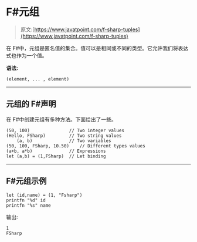 # F#元组

> 原文:[https://www.javatpoint.com/f-sharp-tuples](https://www.javatpoint.com/f-sharp-tuples)

在 F#中，元组是匿名值的集合。值可以是相同或不同的类型。它允许我们将表达式也作为一个值。

**语法:**

```
(element, ... , element) 

```

* * *

## 元组的 F#声明

在 F#中创建元组有多种方法。下面给出了一些。

```
(50, 100)		 		// Two integer values
(Hello, FSharp) 		// Two string values
	(a, b) 				// Two variables
(50, 100, FSharp, 10.50)	// Different types values
(a+b, a*b) 				// Expressions
let (a,b) = (1,FSharp)  // Let binding

```

* * *

## F#元组示例

```
let (id,name) = (1, "Fsharp")
printfn "%d" id
printfn "%s" name  

```

输出:

```
1
FSharp

```